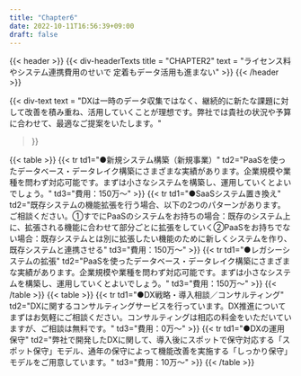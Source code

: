 ```yaml
---
title: "Chapter6"
date: 2022-10-11T16:56:39+09:00
draft: false
---
```


{{< header >}}
    {{< div-headerTexts
        title = "CHAPTER2"
        text = "ライセンス料やシステム連携費用のせいで 定着もデータ活用も進まない"
    >}}
{{< /header >}}

{{< div-text
    text = "DXは一時のデータ収集ではなく、継続的に新たな課題に対して改善を積み重ね、活用していくことが理想です。弊社では貴社の状況や予算に合わせて、最適なご提案をいたします。"
>}} 

{{< table >}}
    {{< tr 
        td1="●新規システム構築（新規事業）"
        td2="PaaSを使ったデータベース・データレイク構築にさまざまな実績があります。企業規模や業種を問わず対応可能です。まずは小さなシステムを構築し、運用していくとよいでしょう。" 
        td3="費用：150万〜"
    >}}
    {{< tr 
        td1="●SaaSシステム置き換え"
        td2="既存システムの機能拡張を行う場合、以下の2つのパターンがあります。ご相談ください。①すでにPaaSのシステムをお持ちの場合：既存のシステム上に、拡張される機能に合わせて部分ごとに拡張をしていく②PaaSをお持ちでない場合：既存システムとは別に拡張したい機能のために新しくシステムを作り、既存システムと連携させる" 
        td3="費用：150万〜"
    >}}
    {{< tr 
        td1="●レガシーシステムの拡張"
        td2="PaaSを使ったデータベース・データレイク構築にさまざまな実績があります。企業規模や業種を問わず対応可能です。まずは小さなシステムを構築し、運用していくとよいでしょう。" 
        td3="費用：150万〜"
    >}}
{{< /table >}}
{{< table >}}
    {{< tr 
        td1="●DX戦略・導入相談／コンサルティング"
        td2="DXに関するコンサルティングサービスを行っています。DX推進についてまずはお気軽にご相談ください。コンサルティングは相応の料金をいただいていますが、ご相談は無料です。" 
        td3="費用：0万〜"
    >}}
    {{< tr 
        td1="●DXの運用保守"
        td2="弊社で開発したDXに関して、導入後にスポットで保守対応する「スポット保守」モデル、通年の保守によって機能改善を実施する「しっかり保守」モデルをご用意しています。" 
        td3="費用：10万〜"
    >}}
{{< /table >}}
